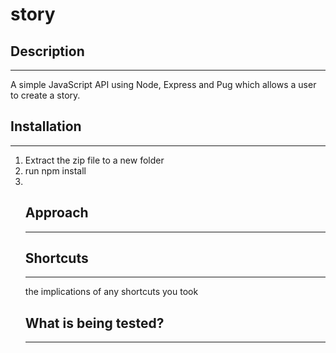 # story

## Description
____________________________________________________________________
A simple JavaScript API using Node, Express and Pug which allows a user 
to create a story.

## Installation
____________________________________________________________________
 <ol>
 <li> Extract the zip file to a new folder </li>
 <li> run npm install</li>
 <li></li>

## Approach
____________________________________________________________________




## Shortcuts
____________________________________________________________________

the implications of any shortcuts you took


## What is being tested?
____________________________________________________________________

